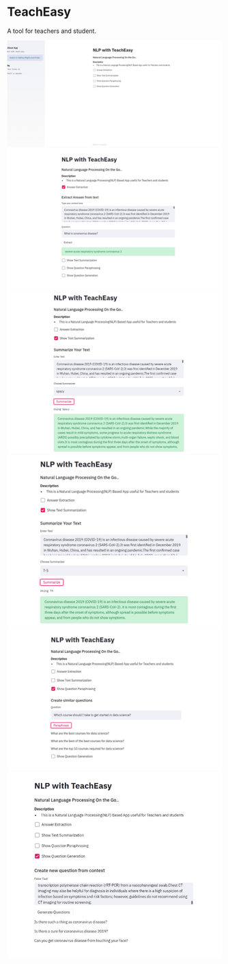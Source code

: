 # TeachEasy
A tool for teachers and student.

<title> Main template interface </title>
<img src="1.jpg">
<title> Answer extraction from questions </title>

<img src="2.jpg">

<title> Summarization with spacy using Text Summarization( Extractive Summarization) </title>

<img src="3.jpg">
<title> Summarization using T5 (Abstractive Summarization) </title>

<img src="4.jpg">
<title> Paraphrasing of Question</title>

<img src="5.jpg">
<title> Boolean Question generation </title>

<img src="6.jpg">
